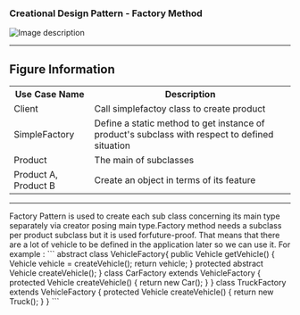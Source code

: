 ### Creational Design Pattern - Factory Method

![Image description](https://github.com/Rapter1990/Design-Pattren-Examples-in-Java/blob/master/images/factorymethod.png)

<hr>
<h2>Figure Information</h2>

<table>
  <tr>
    <th>Use Case Name</th>
    <th>Description</th>
  </tr>
  <tr>
    <td>Client</td>
    <td>Call simplefactoy class to create product </td>
  </tr>
  <tr>
    <td>SimpleFactory</td>
    <td>Define a static method to get instance of product's subclass with respect to defined situation</td>
  </tr>
  <tr>
    <td>Product</td>
    <td>The main of subclasses</td>
  </tr>
  <tr>
    <td>Product A, Product B</td>
    <td>Create an object in terms of its feature</td>
  </tr>
</table>

<hr>
Factory Pattern is used to create each sub class concerning its main type separately via creator posing main type.Factory method needs a subclass per product subclass but it is used forfuture-proof. That means that there are a lot of vehicle to be defined in the application later so we can use it. For example :
```
abstract class VehicleFactory{
    public Vehicle getVehicle() {
        Vehicle vehicle = createVehicle();
        return vehicle;
    }
    protected abstract Vehicle createVehicle();
}
class CarFactory extends VehicleFactory {
    protected Vehicle createVehicle() {
        return new Car();
    }
}
class TruckFactory extends VehicleFactory {
    protected Vehicle createVehicle() {
        return new Truck();
    }
}
```

